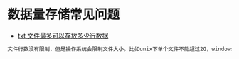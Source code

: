 # 数据量存储常见问题

- [txt 文件最多可以存放多少行数据](https://zhidao.baidu.com/question/182665563.html)

```C#
文件行数没有限制，但是操作系统会限制文件大小。比如unix下单个文件不能超过2G，windows下FAT32分区也不能超过2G。
```
